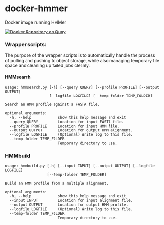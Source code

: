 # docker-hmmer
Docker image running HMMer

[![Docker Repository on Quay](https://quay.io/repository/fhcrc-microbiome/hmmer/status "Docker Repository on Quay")](https://quay.io/repository/fhcrc-microbiome/hmmer)

### Wrapper scripts:

The purpose of the wrapper scripts is to automatically handle the process
of pulling and pushing to object storage, while also managing temporary
file space and cleaning up failed jobs cleanly.

#### HMMsearch

```
usage: hmmsearch.py [-h] [--query QUERY] [--profile PROFILE] [--output OUTPUT]
                    [--logfile LOGFILE] [--temp-folder TEMP_FOLDER]

Search an HMM profile against a FASTA file.

optional arguments:
  -h, --help            show this help message and exit
  --query QUERY         Location for input FASTA file.
  --profile PROFILE     Location for input HMM file.
  --output OUTPUT       Location for output HMM alignment.
  --logfile LOGFILE     (Optional) Write log to this file.
  --temp-folder TEMP_FOLDER
                        Temporary directory to use.
```

### HMMbuild

```
usage: hmmbuild.py [-h] [--input INPUT] [--output OUTPUT] [--logfile LOGFILE]
                   [--temp-folder TEMP_FOLDER]

Build an HMM profile from a multiple alignment.

optional arguments:
  -h, --help            show this help message and exit
  --input INPUT         Location for input alignment file.
  --output OUTPUT       Location for output HMM profile.
  --logfile LOGFILE     (Optional) Write log to this file.
  --temp-folder TEMP_FOLDER
                        Temporary directory to use.
```